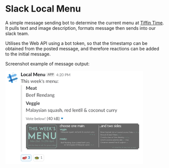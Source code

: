 # Slack Local Menu

A simple message sending bot to determine the current menu at [Tiffin Time](https://www.tiffintime.co.uk/). It pulls text and image description, formats message then sends into our slack team.

Utilises the Web API using a bot token, so that the timestamp can be obtained from the posted message, and therefore reactions can be added to the initial message.

Screenshot example of message output:

![TiffinTime menu](screenshot.png)